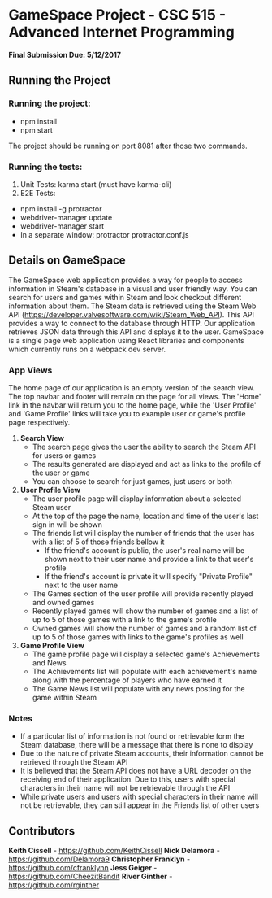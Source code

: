 # GameSpace Project - CSC 515 - Advanced Internet Programming #
**Final Submission Due: 5/12/2017**

## Running the Project ##
### Running the project:
 * npm install
 * npm start

The project should be running on port 8081 after those two commands.

### Running the tests:
 1. Unit Tests: karma start (must have karma-cli)
 2. E2E Tests:
   * npm install -g protractor
   * webdriver-manager update
   * webdriver-manager start
   * In a separate window: protractor protractor.conf.js

## Details on GameSpace ##
The GameSpace web application provides a way for people to access information in Steam's database in a visual and user friendly way. You can search for users and games within Steam and look checkout different information about them. The Steam data is retrieved using the Steam Web API (https://developer.valvesoftware.com/wiki/Steam_Web_API). This API provides a way to connect to the database through HTTP. Our application retrieves JSON data through this API and displays it to the user. GameSpace is a single page web application using React libraries and components which currently runs on a webpack dev server.

### App Views
The home page of our application is an empty version of the search view. The top navbar and footer will remain on the page for all views.
The 'Home' link in the navbar will return you to the home page, while the 'User Profile' and 'Game Profile' links will take you to example
user or game's profile page respectively.

1. __Search View__
    - The search page gives the user the ability to search the Steam API for users or games
    - The results generated are displayed and act as links to the profile of the user or game
    - You can choose to search for just games, just users or both
2. __User Profile View__
    - The user profile page will display information about a selected Steam user
    - At the top of the page the name, location and time of the user's last sign in will be shown
    - The friends list will display the number of friends that the user has with a list of 5 of those friends bellow it
      - If the friend's account is public, the user's real name will be shown next to their user name and provide a link to that user's profile
      - If the friend's account is private it will specify "Private Profile" next to the user name
    - The Games section of the user profile will provide recently played and owned games
    - Recently played games will show the number of games and a list of up to 5 of those games with a link to the game's profile
    - Owned games will show the number of games and a random list of up to 5 of those games with links to the game's profiles as well
3. __Game Profile View__
    - The game profile page will display a selected game's Achievements and News
    - The Achievements list will populate with each achievement's name along with the percentage of players who have earned it
    - The Game News list will populate with any news posting for the game within Steam

### Notes
  - If a particular list of information is not found or retrievable form the Steam database, there will be a message that there is none to display
  - Due to the nature of private Steam accounts, their information cannot be retrieved through the Steam API
  - It is believed that the Steam API does not have a URL decoder on the receiving end of their application. Due to this, users with special characters in their name will not be retrievable through the API
  - While private users and users with special characters in their name will not be retrievable, they can still appear in the Friends list of other users

## Contributors
__Keith Cissell__ -         https://github.com/KeithCissell
__Nick Delamora__ -         https://github.com/Delamora9
__Christopher Franklyn__ -  https://github.com/cfranklynn
__Jess Geiger__ -           https://github.com/CheezitBandit
__River Ginther__ -         https://github.com/rginther